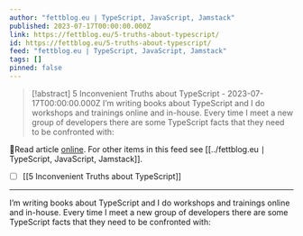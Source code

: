 ```yaml
---
author: "fettblog․eu ∣ TypeScript, JavaScript, Jamstack"
published: 2023-07-17T00:00:00.000Z
link: https://fettblog.eu/5-truths-about-typescript/
id: https://fettblog.eu/5-truths-about-typescript/
feed: "fettblog․eu ∣ TypeScript, JavaScript, Jamstack"
tags: []
pinned: false
---
```

> [!abstract] 5 Inconvenient Truths about TypeScript - 2023-07-17T00:00:00.000Z
> I’m writing books about TypeScript and I do workshops and trainings online and in-house. Every time I meet a new group of developers there are some TypeScript facts that they need to be confronted with:

🔗Read article [online](https://fettblog.eu/5-truths-about-typescript/). For other items in this feed see [[../fettblog․eu ∣ TypeScript, JavaScript, Jamstack]].

- [ ] [[5 Inconvenient Truths about TypeScript]]
- - -
I’m writing books about TypeScript and I do workshops and trainings online and in-house. Every time I meet a new group of developers there are some TypeScript facts that they need to be confronted with:
